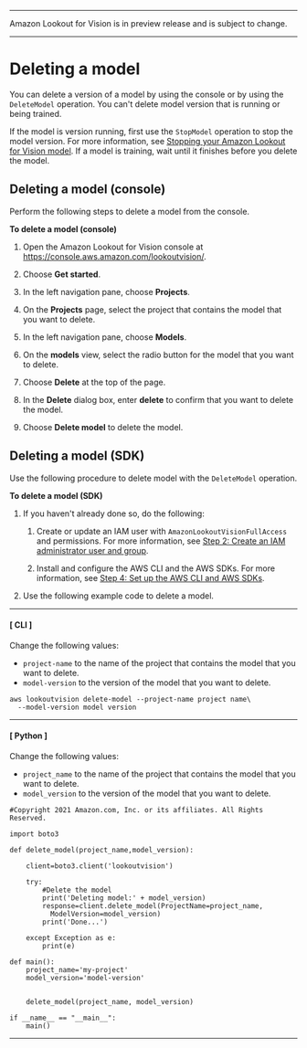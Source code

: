 --------

Amazon Lookout for Vision is in preview release and is subject to change\.

--------

# Deleting a model<a name="delete-model"></a>

You can delete a version of a model by using the console or by using the `DeleteModel` operation\. You can't delete model version that is running or being trained\.

If the model is version running, first use the `StopModel` operation to stop the model version\. For more information, see [Stopping your Amazon Lookout for Vision model](run-stop-model.md)\. If a model is training, wait until it finishes before you delete the model\.

## Deleting a model \(console\)<a name="delete-model-console"></a>

Perform the following steps to delete a model from the console\. 

**To delete a model \(console\)**

1. Open the Amazon Lookout for Vision console at [ https://console\.aws\.amazon\.com/lookoutvision/]( https://console.aws.amazon.com/lookoutvision/)\.

1. Choose **Get started**\. 

1. In the left navigation pane, choose **Projects**\. 

1. On the **Projects** page, select the project that contains the model that you want to delete\.

1. In the left navigation pane, choose **Models**\.

1. On the **models** view, select the radio button for the model that you want to delete\.

1. Choose **Delete** at the top of the page\. 

1. In the **Delete** dialog box, enter **delete** to confirm that you want to delete the model\.

1. Choose **Delete model** to delete the model\.

## Deleting a model \(SDK\)<a name="delete-model-sdk"></a>

Use the following procedure to delete model with the `DeleteModel` operation\. 

**To delete a model \(SDK\)**

1. If you haven't already done so, do the following:

   1. Create or update an IAM user with `AmazonLookoutVisionFullAccess` and permissions\. For more information, see [Step 2: Create an IAM administrator user and group](su-account-user.md)\.

   1. Install and configure the AWS CLI and the AWS SDKs\. For more information, see [Step 4: Set up the AWS CLI and AWS SDKs](su-awscli-sdk.md)\.

1. Use the following example code to delete a model\.

------
#### [ CLI ]

   Change the following values:
   + `project-name` to the name of the project that contains the model that you want to delete\.
   + `model-version` to the version of the model that you want to delete\. 

   ```
   aws lookoutvision delete-model --project-name project name\
     --model-version model version
   ```

------
#### [ Python ]

   Change the following values:
   + `project_name` to the name of the project that contains the model that you want to delete\.
   + `model_version` to the version of the model that you want to delete\. 

   ```
   #Copyright 2021 Amazon.com, Inc. or its affiliates. All Rights Reserved.
   
   import boto3
   
   def delete_model(project_name,model_version):
   
       client=boto3.client('lookoutvision')
   
       try: 
           #Delete the model
           print('Deleting model:' + model_version)
           response=client.delete_model(ProjectName=project_name,
             ModelVersion=model_version)
           print('Done...')
       
       except Exception as e:
           print(e)
       
   def main():
       project_name='my-project'
       model_version='model-version'
   
   
       delete_model(project_name, model_version)
   
   if __name__ == "__main__":
       main()
   ```

------
